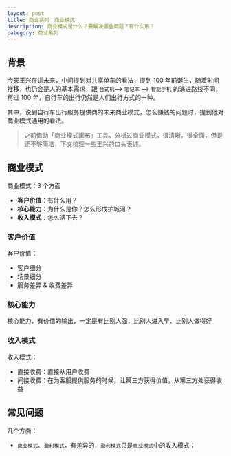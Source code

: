 ```yaml
---
layout: post
title: 商业系列：商业模式
description: 商业模式是什么？要解决哪些问题？有什么用？
category: 商业系列 
---
```


## 背景

今天王兴在讲未来，中间提到对共享单车的看法，提到 100 年前诞生，随着时间推移，也仍会是人的基本需求，跟 `台式机`--> `笔记本` --> `智能手机` 的演进路线不同，再过 100 年，自行车的出行仍然是人们出行方式的一种。

其中，说到自行车出行服务提供商的未来商业模式，怎么赚钱的问题时，提到他对商业模式通用的看法。

> 之前借助「商业模式画布」工具，分析过商业模式，很清晰，很全面，但是还不够简洁，下文梳理一些王兴的口头表述。

## 商业模式


商业模式：3 个方面

- **客户价值**：有什么用？
- **核心能力**：为什么是你？怎么形成护城河？
- **收入模式**：怎么活下去？


### 客户价值

客户价值：

- 客户细分
- 场景细分
- 服务差异 & 收费差异

### 核心能力

核心能力，有价值的输出，一定是有比别人强，比别人进入早、比别人做得好


### 收入模式

收入模式：

- 直接收费：直接从用户收费
- 间接收费：在为客服提供服务的时候，让第三方获得价值，从第三方处获得收益

## 常见问题

几个方面：

* `商业模式`、`盈利模式`，有差异的，`盈利模式`只是`商业模式`中的收入模式；







[NingG]:    http://ningg.github.com  "NingG"

